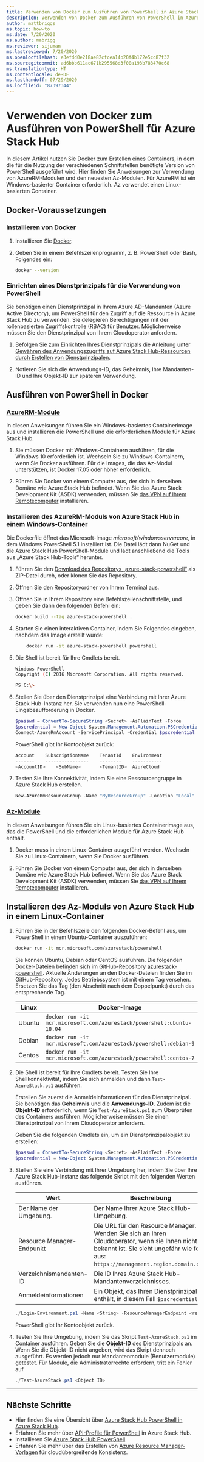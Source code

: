 ```yaml
---
title: Verwenden von Docker zum Ausführen von PowerShell in Azure Stack Hub
description: Verwenden von Docker zum Ausführen von PowerShell in Azure Stack Hub
author: mattbriggs
ms.topic: how-to
ms.date: 7/20/2020
ms.author: mabrigg
ms.reviewer: sijuman
ms.lastreviewed: 7/20/2020
ms.openlocfilehash: e3efdd0e218ae82cfcea14b20f4b172e5cc87f32
ms.sourcegitcommit: ad6bbb611ac671b295568d3f00a193b783470c68
ms.translationtype: HT
ms.contentlocale: de-DE
ms.lasthandoff: 07/29/2020
ms.locfileid: "87397344"
---
```

# <a name="use-docker-to-run-powershell-for-azure-stack-hub"></a>Verwenden von Docker zum Ausführen von PowerShell für Azure Stack Hub

In diesem Artikel nutzen Sie Docker zum Erstellen eines Containers, in dem die für die Nutzung der verschiedenen Schnittstellen benötigte Version von PowerShell ausgeführt wird. Hier finden Sie Anweisungen zur Verwendung von AzureRM-Modulen und den neuesten Az-Modulen. Für AzureRM ist ein Windows-basierter Container erforderlich. Az verwendet einen Linux-basierten Container.

## <a name="docker-prerequisites"></a>Docker-Voraussetzungen

### <a name="install-docker"></a>Installieren von Docker

1. Installieren Sie [Docker](https://docs.docker.com/install/).

1. Geben Sie in einem Befehlszeilenprogramm, z. B. PowerShell oder Bash, Folgendes ein:

    ```bash
    docker --version
    ```

### <a name="set-up-a-service-principal-for-using-powershell"></a>Einrichten eines Dienstprinzipals für die Verwendung von PowerShell

Sie benötigen einen Dienstprinzipal in Ihrem Azure AD-Mandanten (Azure Active Directory), um PowerShell für den Zugriff auf die Ressource in Azure Stack Hub zu verwenden. Sie delegieren Berechtigungen mit der rollenbasierten Zugriffskontrolle (RBAC) für Benutzer. Möglicherweise müssen Sie den Dienstprinzipal von Ihrem Cloudoperator anfordern.

1. Befolgen Sie zum Einrichten Ihres Dienstprinzipals die Anleitung unter [Gewähren des Anwendungszugriffs auf Azure Stack Hub-Ressourcen durch Erstellen von Dienstprinzipalen](../operator/azure-stack-create-service-principals.md?view=azs-2002).

2. Notieren Sie sich die Anwendungs-ID, das Geheimnis, Ihre Mandanten-ID und Ihre Objekt-ID zur späteren Verwendung.

## <a name="run-powershell-in-docker"></a>Ausführen von PowerShell in Docker

### <a name="azurerm-modules"></a>[AzureRM-Module](#tab/rm)

In diesen Anweisungen führen Sie ein Windows-basiertes Containerimage aus und installieren die PowerShell und die erforderlichen Module für Azure Stack Hub.

1. Sie müssen Docker mit Windows-Containern ausführen, für die Windows 10 erforderlich ist. Wechseln Sie zu Windows-Containern, wenn Sie Docker ausführen. Für die Images, die das Az-Modul unterstützen, ist Docker 17.05 oder höher erforderlich.

1. Führen Sie Docker von einem Computer aus, der sich in derselben Domäne wie Azure Stack Hub befindet. Wenn Sie das Azure Stack Development Kit (ASDK) verwenden, müssen Sie [das VPN auf Ihrem Remotecomputer](azure-stack-connect-azure-stack.md#connect-to-azure-stack-hub-with-vpn) installieren.

### <a name="install-azure-stack-hub-azurerm-module-on-a-windows-container"></a>Installieren des AzureRM-Moduls von Azure Stack Hub in einem Windows-Container

Die Dockerfile öffnet das Microsoft-Image *microsoft/windowsservercore*, in dem Windows PowerShell 5.1 installiert ist. Die Datei lädt dann NuGet und die Azure Stack Hub PowerShell-Module und lädt anschließend die Tools aus „Azure Stack Hub-Tools“ herunter.

1. Führen Sie den [Download des Repositorys „azure-stack-powershell“](https://github.com/Azure-Samples/azure-stack-hub-powershell-in-docker.git) als ZIP-Datei durch, oder klonen Sie das Repository.

2. Öffnen Sie den Repositoryordner von Ihrem Terminal aus.

3. Öffnen Sie in Ihrem Repository eine Befehlszeilenschnittstelle, und geben Sie dann den folgenden Befehl ein:

    ```bash  
    docker build --tag azure-stack-powershell .
    ```

4. Starten Sie einen interaktiven Container, indem Sie Folgendes eingeben, nachdem das Image erstellt wurde:

    ```bash  
        docker run -it azure-stack-powershell powershell
    ```

5. Die Shell ist bereit für Ihre Cmdlets bereit.

    ```bash
    Windows PowerShell
    Copyright (C) 2016 Microsoft Corporation. All rights reserved.

    PS C:\>
    ```

6. Stellen Sie über den Dienstprinzipal eine Verbindung mit Ihrer Azure Stack Hub-Instanz her. Sie verwenden nun eine PowerShell-Eingabeaufforderung in Docker. 

    ```powershell
    $passwd = ConvertTo-SecureString <Secret> -AsPlainText -Force
    $pscredential = New-Object System.Management.Automation.PSCredential('<ApplicationID>', $passwd)
    Connect-AzureRmAccount -ServicePrincipal -Credential $pscredential -TenantId <TenantID>
    ```

   PowerShell gibt Ihr Kontoobjekt zurück:

    ```powershell  
    Account    SubscriptionName    TenantId    Environment
    -------    ----------------    --------    -----------
    <AccountID>    <SubName>       <TenantID>  AzureCloud
    ```

7. Testen Sie Ihre Konnektivität, indem Sie eine Ressourcengruppe in Azure Stack Hub erstellen.

    ```powershell  
    New-AzureRmResourceGroup -Name "MyResourceGroup" -Location "Local"
    ```

### <a name="az-modules"></a>[Az-Module](#tab/az)

In diesen Anweisungen führen Sie ein Linux-basiertes Containerimage aus, das die PowerShell und die erforderlichen Module für Azure Stack Hub enthält.

1. Docker muss in einem Linux-Container ausgeführt werden. Wechseln Sie zu Linux-Containern, wenn Sie Docker ausführen.

1. Führen Sie Docker von einem Computer aus, der sich in derselben Domäne wie Azure Stack Hub befindet. Wenn Sie das Azure Stack Development Kit (ASDK) verwenden, müssen Sie [das VPN auf Ihrem Remotecomputer](azure-stack-connect-azure-stack.md#connect-to-azure-stack-hub-with-vpn) installieren.


## <a name="install-azure-stack-hub-az-module-on-a-linux-container"></a>Installieren des Az-Moduls von Azure Stack Hub in einem Linux-Container

1. Führen Sie in der Befehlszeile den folgenden Docker-Befehl aus, um PowerShell in einem Ubuntu-Container auszuführen:

    ```bash
    docker run -it mcr.microsoft.com/azurestack/powershell
    ```

    Sie können Ubuntu, Debian oder CentOS ausführen. Die folgenden Docker-Dateien befinden sich im GitHub-Repository [azurestack-powershell](https://github.com/Azure/azurestack-powershell). Aktuelle Änderungen an den Docker-Dateien finden Sie im GitHub-Repository. Jedes Betriebssystem ist mit einem Tag versehen. Ersetzen Sie das Tag (den Abschnitt nach dem Doppelpunkt) durch das entsprechende Tag.

    | Linux | Docker-Image |
    | --- | --- |
    | Ubuntu | `docker run -it mcr.microsoft.com/azurestack/powershell:ubuntu-18.04` |
    | Debian | `docker run -it mcr.microsoft.com/azurestack/powershell:debian-9` |
    | Centos | `docker run -it mcr.microsoft.com/azurestack/powershell:centos-7` |

2. Die Shell ist bereit für Ihre Cmdlets bereit. Testen Sie Ihre Shellkonnektivität, indem Sie sich anmelden und dann `Test-AzureStack.ps1` ausführen.

    Erstellen Sie zuerst die Anmeldeinformationen für den Dienstprinzipal. Sie benötigen das **Geheimnis** und die **Anwendungs-ID**. Zudem ist die **Objekt-ID** erforderlich, wenn Sie `Test-AzureStack.ps1` zum Überprüfen des Containers ausführen. Möglicherweise müssen Sie einen Dienstprinzipal von Ihrem Cloudoperator anfordern.

    Geben Sie die folgenden Cmdlets ein, um ein Dienstprinzipalobjekt zu erstellen:

    ```powershell  
    $passwd = ConvertTo-SecureString <Secret> -AsPlainText -Force
    $pscredential = New-Object System.Management.Automation.PSCredential('<ApplicationID>', $passwd)
    ```

5. Stellen Sie eine Verbindung mit Ihrer Umgebung her, indem Sie über Ihre Azure Stack Hub-Instanz das folgende Skript mit den folgenden Werten ausführen.

    | Wert | Beschreibung |
    | --- | --- |
    | Der Name der Umgebung. | Der Name Ihrer Azure Stack Hub-Umgebung. |
    | Resource Manager-Endpunkt | Die URL für den Resource Manager. Wenden Sie sich an Ihren Cloudoperator, wenn sie Ihnen nicht bekannt ist. Sie sieht ungefähr wie folgt aus: `https://management.region.domain.com`. | 
    | Verzeichnismandanten-ID | Die ID Ihres Azure Stack Hub-Mandantenverzeichnisses. | 
    | Anmeldeinformationen | Ein Objekt, das Ihren Dienstprinzipal enthält, in diesem Fall `$pscredential`.  |

    ```powershell
    ./Login-Environment.ps1 -Name <String> -ResourceManagerEndpoint <resource manager endpoint> -DirectoryTenantId <String> -Credential $pscredential
    ```

   PowerShell gibt Ihr Kontoobjekt zurück.

7. Testen Sie Ihre Umgebung, indem Sie das Skript `Test-AzureStack.ps1` im Container ausführen. Geben Sie die **Objekt-ID** des Dienstprinzipals an. Wenn Sie die Objekt-ID nicht angeben, wird das Skript dennoch ausgeführt. Es werden jedoch nur Mandantenmodule (Benutzermodule) getestet. Für Module, die Administratorrechte erfordern, tritt ein Fehler auf.

    ```powershell  
    ./Test-AzureStack.ps1 <Object ID>
    ```

---

## <a name="next-steps"></a>Nächste Schritte

- Hier finden Sie eine Übersicht über [Azure Stack Hub PowerShell in Azure Stack Hub](azure-stack-powershell-overview.md).
- Erfahren Sie mehr über [API-Profile für PowerShell](azure-stack-version-profiles.md) in Azure Stack Hub.
- Installieren Sie [Azure Stack Hub PowerShell](../operator/azure-stack-powershell-install.md).
- Erfahren Sie mehr über das Erstellen von [Azure Resource Manager-Vorlagen](azure-stack-develop-templates.md) für cloudübergreifende Konsistenz.
